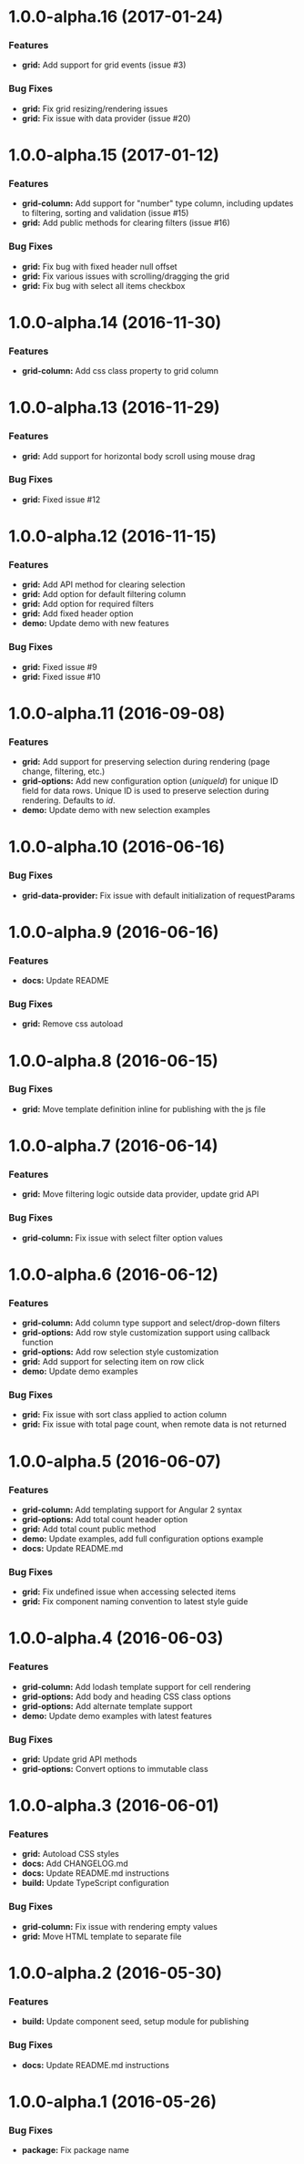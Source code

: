 <a name="1.0.0-alpha.16"></a>
# 1.0.0-alpha.16 (2017-01-24)

### Features

* **grid:** Add support for grid events (issue #3)

### Bug Fixes

* **grid:** Fix grid resizing/rendering issues
* **grid:** Fix issue with data provider (issue #20)


<a name="1.0.0-alpha.15"></a>
# 1.0.0-alpha.15 (2017-01-12)

### Features

* **grid-column:** Add support for "number" type column, including updates to filtering, sorting and validation (issue #15)
* **grid:** Add public methods for clearing filters (issue #16)

### Bug Fixes

* **grid:** Fix bug with fixed header null offset
* **grid:** Fix various issues with scrolling/dragging the grid
* **grid:** Fix bug with select all items checkbox


<a name="1.0.0-alpha.14"></a>
# 1.0.0-alpha.14 (2016-11-30)

### Features

* **grid-column:** Add css class property to grid column


<a name="1.0.0-alpha.13"></a>
# 1.0.0-alpha.13 (2016-11-29)

### Features

* **grid:** Add support for horizontal body scroll using mouse drag

### Bug Fixes

* **grid:** Fixed issue #12


<a name="1.0.0-alpha.12"></a>
# 1.0.0-alpha.12 (2016-11-15)

### Features

* **grid:** Add API method for clearing selection
* **grid:** Add option for default filtering column
* **grid:** Add option for required filters
* **grid:** Add fixed header option
* **demo:** Update demo with new features

### Bug Fixes

* **grid:** Fixed issue #9
* **grid:** Fixed issue #10


<a name="1.0.0-alpha.11"></a>
# 1.0.0-alpha.11 (2016-09-08)

### Features

* **grid:** Add support for preserving selection during rendering (page change, filtering, etc.)
* **grid-options:** Add new configuration option (*uniqueId*) for unique ID field for data rows. Unique ID is used to preserve selection during rendering. Defaults to *id*.
* **demo:** Update demo with new selection examples


<a name="1.0.0-alpha.10"></a>
# 1.0.0-alpha.10 (2016-06-16)

### Bug Fixes

* **grid-data-provider:** Fix issue with default initialization of requestParams


<a name="1.0.0-alpha.9"></a>
# 1.0.0-alpha.9 (2016-06-16)

### Features

* **docs:** Update README

### Bug Fixes

* **grid:** Remove css autoload


<a name="1.0.0-alpha.8"></a>
# 1.0.0-alpha.8 (2016-06-15)

### Bug Fixes

* **grid:** Move template definition inline for publishing with the js file


<a name="1.0.0-alpha.7"></a>
# 1.0.0-alpha.7 (2016-06-14)

### Features

* **grid:** Move filtering logic outside data provider, update grid API

### Bug Fixes

* **grid-column:** Fix issue with select filter option values


<a name="1.0.0-alpha.6"></a>
# 1.0.0-alpha.6 (2016-06-12)

### Features

* **grid-column:** Add column type support and select/drop-down filters
* **grid-options:** Add row style customization support using callback function
* **grid-options:** Add row selection style customization
* **grid:** Add support for selecting item on row click
* **demo:** Update demo examples

### Bug Fixes

* **grid:** Fix issue with sort class applied to action column
* **grid:** Fix issue with total page count, when remote data is not returned

<a name="1.0.0-alpha.5"></a>
# 1.0.0-alpha.5 (2016-06-07)

### Features

* **grid-column:** Add templating support for Angular 2 syntax
* **grid-options:** Add total count header option
* **grid:** Add total count public method
* **demo:** Update examples, add full configuration options example
* **docs:** Update README.md

### Bug Fixes

* **grid:** Fix undefined issue when accessing selected items
* **grid:** Fix component naming convention to latest style guide


<a name="1.0.0-alpha.4"></a>
# 1.0.0-alpha.4 (2016-06-03)

### Features

* **grid-column:** Add lodash template support for cell rendering
* **grid-options:** Add body and heading CSS class options
* **grid-options:** Add alternate template support
* **demo:** Update demo examples with latest features

### Bug Fixes

* **grid:** Update grid API methods
* **grid-options:** Convert options to immutable class


<a name="1.0.0-alpha.3"></a>
# 1.0.0-alpha.3 (2016-06-01)

### Features

* **grid:** Autoload CSS styles
* **docs:** Add CHANGELOG.md
* **docs:** Update README.md instructions
* **build:** Update TypeScript configuration

### Bug Fixes

* **grid-column:** Fix issue with rendering empty values
* **grid:** Move HTML template to separate file


<a name="1.0.0-alpha.2"></a>
# 1.0.0-alpha.2 (2016-05-30)

### Features

* **build:** Update component seed, setup module for publishing

### Bug Fixes

* **docs:** Update README.md instructions


<a name="1.0.0-alpha.1"></a>
# 1.0.0-alpha.1 (2016-05-26)

### Bug Fixes

* **package:** Fix package name
